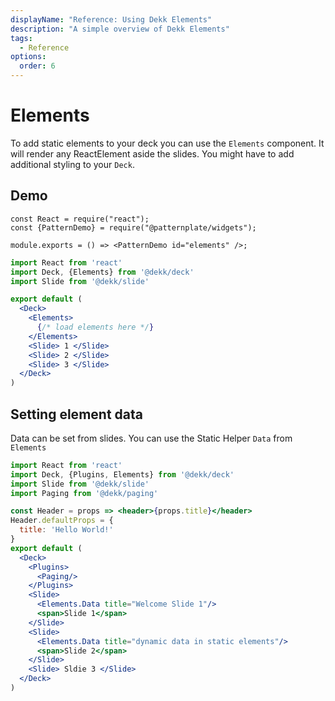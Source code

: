 ```yaml
---
displayName: "Reference: Using Dekk Elements"
description: "A simple overview of Dekk Elements"
tags: 
  - Reference
options:
  order: 6
---
```


# Elements

To add static elements to your deck you can use the `Elements` component.
It will render any ReactElement aside the slides. You might have to add
additional styling to your `Deck`.

## Demo

```widget
const React = require("react");
const {PatternDemo} = require("@patternplate/widgets");

module.exports = () => <PatternDemo id="elements" />;
```

```jsx
import React from 'react'
import Deck, {Elements} from '@dekk/deck'
import Slide from '@dekk/slide'

export default (
  <Deck>
    <Elements>
      {/* load elements here */}
    </Elements>
    <Slide> 1 </Slide>
    <Slide> 2 </Slide>
    <Slide> 3 </Slide>
  </Deck>
)
```

## Setting element data

Data can be set from slides. You can use the Static Helper `Data`
from `Elements`

```jsx
import React from 'react'
import Deck, {Plugins, Elements} from '@dekk/deck'
import Slide from '@dekk/slide'
import Paging from '@dekk/paging'

const Header = props => <header>{props.title}</header>
Header.defaultProps = {
  title: 'Hello World!'
}
export default (
  <Deck>
    <Plugins>
      <Paging/>
    </Plugins>
    <Slide>
      <Elements.Data title="Welcome Slide 1"/>
      <span>Slide 1</span>
    </Slide>
    <Slide>
      <Elements.Data title="dynamic data in static elements"/>
      <span>Slide 2</span>
    </Slide>
    <Slide> Sldie 3 </Slide>
  </Deck>
)
```